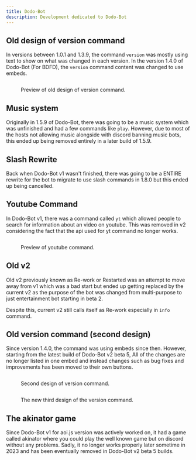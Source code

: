 ```yaml
---
title: Dodo-Bot
description: Development dedicated to Dodo-Bot
---
```


## Old design of version command

In versions between 1.0.1 and 1.3.9, the command `version` was mostly using text to show on what was changed in each version. In the version 1.4.0 of Dodo-Bot (For BDFD), the `version` command content was changed to use embeds.

<figure><img src="../../.gitbook/assets/image (7).png" alt=""><figcaption><p>Preview of old design of version command.</p></figcaption></figure>

## Music system

Originally in 1.5.9 of Dodo-Bot, there was going to be a music system which was unfinished and had a few commands like `play`. However, due to most of the hosts not allowing music alongside with discord banning music bots, this ended up being removed entirely in a later build of 1.5.9.

## Slash Rewrite

Back when Dodo-Bot v1 wasn't finished, there was going to be a ENTIRE rewrite for the bot to migrate to use slash commands in 1.8.0 but this ended up being cancelled.

## Youtube Command

In Dodo-Bot v1, there was a command called `yt` which allowed people to search for information about an video on youtube. This was removed in v2 considering the fact that the api used for yt command no longer works.

<figure><img src="../../.gitbook/assets/image (4).png" alt=""><figcaption><p>Preview of youtube command.</p></figcaption></figure>

## Old v2

Old v2 previously known as Re-work or Restarted was an attempt to move away from v1 which was a bad start but ended up getting replaced by the current v2 as the purpose of the bot was changed from multi-purpose to just entertainment bot starting in beta 2.

Despite this, current v2 still calls itself as Re-work especially in `info` command.

## Old version command (second design)

Since version 1.4.0, the command was using embeds since then. However, starting from the latest build of Dodo-Bot v2 beta 5, All of the changes are no longer listed in one embed and instead changes such as bug fixes and improvements has been moved to their own buttons.

<figure><img src="../../.gitbook/assets/image.png" alt=""><figcaption><p>Second design of version command.</p></figcaption></figure>

<figure><img src="../../.gitbook/assets/image (1).png" alt=""><figcaption><p>The new third design of the version command.</p></figcaption></figure>

## The akinator game

Since Dodo-Bot v1 for aoi.js version was actively worked on, it had a game called akinator where you could play the well known game but on discord without any problems. Sadly, it no longer works properly later sometime in 2023 and has been eventually removed in Dodo-Bot v2 beta 5 builds.
